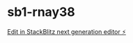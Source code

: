 # sb1-rnay38

[Edit in StackBlitz next generation editor ⚡️](https://stackblitz.com/~/github.com/qrsolutions2/sb1-rnay38)